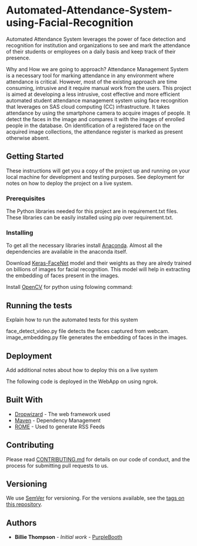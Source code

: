 # Automated-Attendance-System-using-Facial-Recognition

Automated Attendance System leverages the power of face detection and recognition for institution and organizations to see and mark the attendance of their students or employees on a daily basis and keep track of their presence.

Why and How we are going to approach?
Attendance Management System is a necessary tool for marking attendance in any environment where attendance is critical. However, most of the existing approach are time consuming, intrusive and it require manual work from the users. This project is aimed at developing a less intrusive, cost effective and more efficient automated student attendance management system using face recognition that leverages on SAS cloud computing (CC) infrastructure. It takes attendance by using the smartphone camera to acquire images of people. It detect the faces in the image and compares it with the images of enrolled people in the database. On identification of a registered face on the acquired image collections, the attendance register is marked as present otherwise absent.

## Getting Started

These instructions will get you a copy of the project up and running on your local machine for development and testing purposes. See deployment for notes on how to deploy the project on a live system.

### Prerequisites

The Python libraries needed for this project are in requirement.txt files. These libraries can be easily installed using pip over requirement.txt. 

### Installing

To get all the necessary libraries install [Anaconda](https://www.anaconda.com/). Almost all the dependencies are available in the anaconda itself. 

Download [Keras-FaceNet](https://drive.google.com/drive/folders/1pwQ3H4aJ8a6yyJHZkTwtjcL4wYWQb7bn) model and their weights as they are alredy trained on billions of images for facial recognition. This model will help in extracting the embedding of faces present in the images.

Install [OpenCV](https://pypi.org/project/opencv-python/) for python using folowing command:

<pip install opencv-python>

## Running the tests

Explain how to run the automated tests for this system

face_detect_video.py file detects the faces captured from webcam.
image_embedding.py file generates the embedding of faces in the images.


## Deployment

Add additional notes about how to deploy this on a live system

The following code is deployed in the WebApp on using ngrok.

## Built With

* [Dropwizard](http://www.dropwizard.io/1.0.2/docs/) - The web framework used
* [Maven](https://maven.apache.org/) - Dependency Management
* [ROME](https://rometools.github.io/rome/) - Used to generate RSS Feeds

## Contributing

Please read [CONTRIBUTING.md](https://gist.github.com/PurpleBooth/b24679402957c63ec426) for details on our code of conduct, and the process for submitting pull requests to us.

## Versioning

We use [SemVer](http://semver.org/) for versioning. For the versions available, see the [tags on this repository](https://github.com/your/project/tags). 

## Authors

* **Billie Thompson** - *Initial work* - [PurpleBooth](https://github.com/PurpleBooth)

